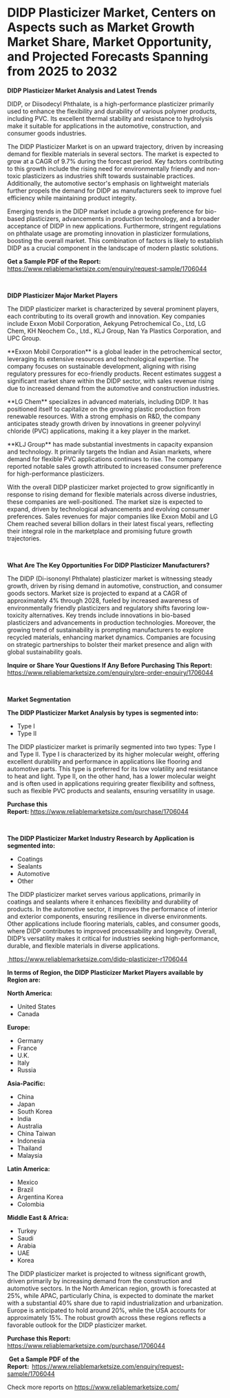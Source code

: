<p><h1>DIDP Plasticizer Market, Centers on Aspects such as Market Growth Market Share, Market Opportunity, and Projected Forecasts Spanning from 2025 to 2032</h1></p><p><strong>DIDP Plasticizer Market Analysis and Latest Trends</strong></p>
<p><p>DIDP, or Diisodecyl Phthalate, is a high-performance plasticizer primarily used to enhance the flexibility and durability of various polymer products, including PVC. Its excellent thermal stability and resistance to hydrolysis make it suitable for applications in the automotive, construction, and consumer goods industries. </p><p>The DIDP Plasticizer Market is on an upward trajectory, driven by increasing demand for flexible materials in several sectors. The market is expected to grow at a CAGR of 9.7% during the forecast period. Key factors contributing to this growth include the rising need for environmentally friendly and non-toxic plasticizers as industries shift towards sustainable practices. Additionally, the automotive sector's emphasis on lightweight materials further propels the demand for DIDP as manufacturers seek to improve fuel efficiency while maintaining product integrity. </p><p>Emerging trends in the DIDP market include a growing preference for bio-based plasticizers, advancements in production technology, and a broader acceptance of DIDP in new applications. Furthermore, stringent regulations on phthalate usage are promoting innovation in plasticizer formulations, boosting the overall market. This combination of factors is likely to establish DIDP as a crucial component in the landscape of modern plastic solutions.</p></p>
<p><strong>Get a Sample PDF of the Report:&nbsp;</strong> <a href="https://www.reliablemarketsize.com/enquiry/request-sample/1706044?utm_campaign=2893&utm_medium=2&utm_source=Github&utm_content=ia&utm_term=27032025&utm_id=didp-plasticizer">https://www.reliablemarketsize.com/enquiry/request-sample/1706044</a></p>
<p>&nbsp;</p>
<p><strong>DIDP Plasticizer Major Market Players</strong></p>
<p><p>The DIDP plasticizer market is characterized by several prominent players, each contributing to its overall growth and innovation. Key companies include Exxon Mobil Corporation, Aekyung Petrochemical Co., Ltd, LG Chem, KH Neochem Co., Ltd., KLJ Group, Nan Ya Plastics Corporation, and UPC Group.</p><p>**Exxon Mobil Corporation** is a global leader in the petrochemical sector, leveraging its extensive resources and technological expertise. The company focuses on sustainable development, aligning with rising regulatory pressures for eco-friendly products. Recent estimates suggest a significant market share within the DIDP sector, with sales revenue rising due to increased demand from the automotive and construction industries.</p><p>**LG Chem** specializes in advanced materials, including DIDP. It has positioned itself to capitalize on the growing plastic production from renewable resources. With a strong emphasis on R&D, the company anticipates steady growth driven by innovations in greener polyvinyl chloride (PVC) applications, making it a key player in the market.</p><p>**KLJ Group** has made substantial investments in capacity expansion and technology. It primarily targets the Indian and Asian markets, where demand for flexible PVC applications continues to rise. The company reported notable sales growth attributed to increased consumer preference for high-performance plasticizers.</p><p>With the overall DIDP plasticizer market projected to grow significantly in response to rising demand for flexible materials across diverse industries, these companies are well-positioned. The market size is expected to expand, driven by technological advancements and evolving consumer preferences. Sales revenues for major companies like Exxon Mobil and LG Chem reached several billion dollars in their latest fiscal years, reflecting their integral role in the marketplace and promising future growth trajectories.</p></p>
<p>&nbsp;</p>
<p><strong>What Are The Key Opportunities For DIDP Plasticizer Manufacturers?</strong></p>
<p><p>The DIDP (Di-isononyl Phthalate) plasticizer market is witnessing steady growth, driven by rising demand in automotive, construction, and consumer goods sectors. Market size is projected to expand at a CAGR of approximately 4% through 2028, fueled by increased awareness of environmentally friendly plasticizers and regulatory shifts favoring low-toxicity alternatives. Key trends include innovations in bio-based plasticizers and advancements in production technologies. Moreover, the growing trend of sustainability is prompting manufacturers to explore recycled materials, enhancing market dynamics. Companies are focusing on strategic partnerships to bolster their market presence and align with global sustainability goals.</p></p>
<p><strong>Inquire or Share Your Questions If Any Before Purchasing This Report:</strong> <a href="https://www.reliablemarketsize.com/enquiry/pre-order-enquiry/1706044?utm_campaign=2893&utm_medium=2&utm_source=Github&utm_content=ia&utm_term=27032025&utm_id=didp-plasticizer">https://www.reliablemarketsize.com/enquiry/pre-order-enquiry/1706044</a></p>
<p>&nbsp;</p>
<p><strong>Market Segmentation</strong></p>
<p><strong>The DIDP Plasticizer Market Analysis by types is segmented into:</strong></p>
<p><ul><li>Type I</li><li>Type II</li></ul></p>
<p><p>The DIDP plasticizer market is primarily segmented into two types: Type I and Type II. Type I is characterized by its higher molecular weight, offering excellent durability and performance in applications like flooring and automotive parts. This type is preferred for its low volatility and resistance to heat and light. Type II, on the other hand, has a lower molecular weight and is often used in applications requiring greater flexibility and softness, such as flexible PVC products and sealants, ensuring versatility in usage.</p></p>
<p><strong>Purchase this Report:&nbsp;</strong><a href="https://www.reliablemarketsize.com/purchase/1706044?utm_campaign=2893&utm_medium=2&utm_source=Github&utm_content=ia&utm_term=27032025&utm_id=didp-plasticizer">https://www.reliablemarketsize.com/purchase/1706044</a></p>
<p>&nbsp;</p>
<p><strong>The DIDP Plasticizer Market Industry Research by Application is segmented into:</strong></p>
<p><ul><li>Coatings</li><li>Sealants</li><li>Automotive</li><li>Other</li></ul></p>
<p><p>The DIDP plasticizer market serves various applications, primarily in coatings and sealants where it enhances flexibility and durability of products. In the automotive sector, it improves the performance of interior and exterior components, ensuring resilience in diverse environments. Other applications include flooring materials, cables, and consumer goods, where DIDP contributes to improved processability and longevity. Overall, DIDP’s versatility makes it critical for industries seeking high-performance, durable, and flexible materials in diverse applications.</p></p>
<p><a href="https://www.reliablemarketsize.com/didp-plasticizer-r1706044?utm_campaign=2893&utm_medium=2&utm_source=Github&utm_content=ia&utm_term=27032025&utm_id=didp-plasticizer">&nbsp;https://www.reliablemarketsize.com/didp-plasticizer-r1706044</a></p>
<p><strong>In terms of Region, the DIDP Plasticizer Market Players available by Region are:</strong></p>
<p>
    <p> <strong> North America: </strong>
        <ul>
            <li>United States</li>
            <li>Canada</li>
        </ul>
        </p> 
    <p> <strong> Europe: </strong>
        <ul>
            <li>Germany</li>
            <li>France</li>
            <li>U.K.</li>
            <li>Italy</li>
            <li>Russia</li>
        </ul>
        </p> 
    <p> <strong> Asia-Pacific: </strong>
        <ul>
            <li>China</li>
            <li>Japan</li>
            <li>South Korea</li>
            <li>India</li>
            <li>Australia</li>
            <li>China Taiwan</li>
            <li>Indonesia</li>
            <li>Thailand</li>
            <li>Malaysia</li>
        </ul>
        </p> 
    <p> <strong> Latin America: </strong>
        <ul>
            <li>Mexico</li>
            <li>Brazil</li>
            <li>Argentina Korea</li>
            <li>Colombia</li>
        </ul>
        </p> 
    <p> <strong> Middle East & Africa: </strong>
        <ul>
            <li>Turkey</li>
            <li>Saudi</li>
            <li>Arabia</li>
            <li>UAE</li>
            <li>Korea</li>
        </ul>
    </p>
    </p>
<p><p>The DIDP plasticizer market is projected to witness significant growth, driven primarily by increasing demand from the construction and automotive sectors. In the North American region, growth is forecasted at 25%, while APAC, particularly China, is expected to dominate the market with a substantial 40% share due to rapid industrialization and urbanization. Europe is anticipated to hold around 20%, while the USA accounts for approximately 15%. The robust growth across these regions reflects a favorable outlook for the DIDP plasticizer market.</p></p>
<p><strong>Purchase this Report: </strong><a href="https://www.reliablemarketsize.com/purchase/1706044?utm_campaign=2893&utm_medium=2&utm_source=Github&utm_content=ia&utm_term=27032025&utm_id=didp-plasticizer">https://www.reliablemarketsize.com/purchase/1706044</a></p>
<p>&nbsp;<strong>Get a Sample PDF of the Report:&nbsp;&nbsp;</strong><a href="https://www.reliablemarketsize.com/enquiry/request-sample/1706044?utm_campaign=2893&utm_medium=2&utm_source=Github&utm_content=ia&utm_term=27032025&utm_id=didp-plasticizer">https://www.reliablemarketsize.com/enquiry/request-sample/1706044</a></p>
<p><strong></strong></p>
<p>Check more reports on <a href="https://www.reliablemarketsize.com/?utm_campaign=2893&utm_medium=2&utm_source=Github&utm_content=ia&utm_term=27032025&utm_id=didp-plasticizer">https://www.reliablemarketsize.com/</a></p>